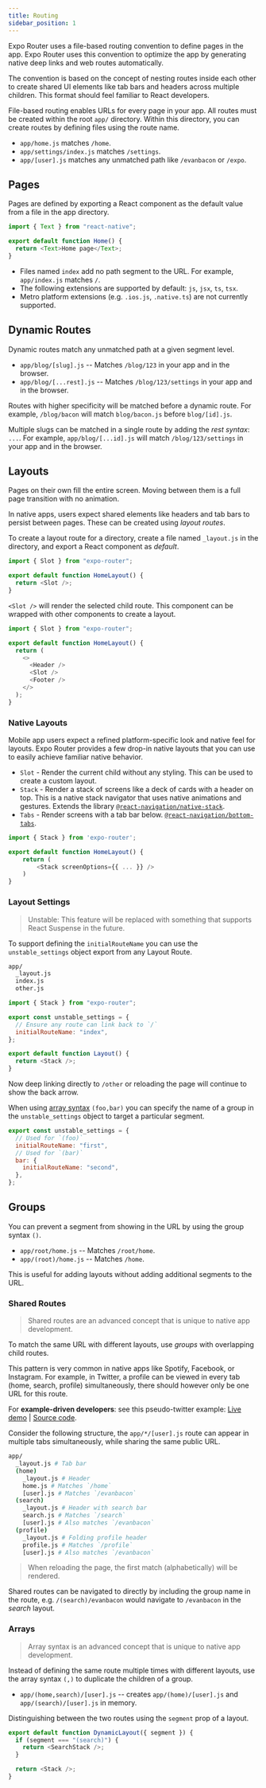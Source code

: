 ```yaml
---
title: Routing
sidebar_position: 1
---
```


Expo Router uses a file-based routing convention to define pages in the app. Expo Router uses this convention to optimize the app by generating native deep links and web routes automatically.

The convention is based on the concept of nesting routes inside each other to create shared UI elements like tab bars and headers across multiple children. This format should feel familiar to React developers.

File-based routing enables URLs for every page in your app. All routes must be created within the root `app/` directory. Within this directory, you can create routes by defining files using the route name.

- `app/home.js` matches `/home`.
- `app/settings/index.js` matches `/settings`.
- `app/[user].js` matches any unmatched path like `/evanbacon` or `/expo`.

## Pages

Pages are defined by exporting a React component as the default value from a file in the app directory.

```js title="app/home.js"
import { Text } from "react-native";

export default function Home() {
  return <Text>Home page</Text>;
}
```

- Files named `index` add no path segment to the URL. For example, `app/index.js` matches `/`.
- The following extensions are supported by default: `js`, `jsx`, `ts`, `tsx`.
- Metro platform extensions (e.g. `.ios.js`, `.native.ts`) are not currently supported.

## Dynamic Routes

Dynamic routes match any unmatched path at a given segment level.

- `app/blog/[slug].js` -- Matches `/blog/123` in your app and in the browser.
- `app/blog/[...rest].js` -- Matches `/blog/123/settings` in your app and in the browser.

Routes with higher specificity will be matched before a dynamic route. For example, `/blog/bacon` will match `blog/bacon.js` before `blog/[id].js`.

Multiple slugs can be matched in a single route by adding the _rest syntax_: `...`. For example, `app/blog/[...id].js` will match `/blog/123/settings` in your app and in the browser.

<!-- > The _optional syntax_ `[[]]` is not currently supported. -->

## Layouts

Pages on their own fill the entire screen. Moving between them is a full page transition with no animation.

In native apps, users expect shared elements like headers and tab bars to persist between pages. These can be created using _layout routes_.

To create a layout route for a directory, create a file named `_layout.js` in the directory, and export a React component as _default_.

```js title="app/home/_layout.js"
import { Slot } from "expo-router";

export default function HomeLayout() {
  return <Slot />;
}
```

`<Slot />` will render the selected child route. This component can be wrapped with other components to create a layout.

```js title="app/home/_layout.js"
import { Slot } from "expo-router";

export default function HomeLayout() {
  return (
    <>
      <Header />
      <Slot />
      <Footer />
    </>
  );
}
```

### Native Layouts

Mobile app users expect a refined platform-specific look and native feel for layouts. Expo Router provides a few drop-in native layouts that you can use to easily achieve familiar native behavior.

- `Slot` - Render the current child without any styling. This can be used to create a custom layout.
- `Stack` - Render a stack of screens like a deck of cards with a header on top. This is a native stack navigator that uses native animations and gestures. Extends the library [`@react-navigation/native-stack`](https://reactnavigation.org/docs/native-stack-navigator).
- `Tabs` - Render screens with a tab bar below. [`@react-navigation/bottom-tabs`](https://reactnavigation.org/docs/bottom-tab-navigator/).

```js title="app/home/_layout.js"
import { Stack } from 'expo-router';

export default function HomeLayout() {
    return (
        <Stack screenOptions={{ ... }} />
    )
}
```

### Layout Settings

> Unstable: This feature will be replaced with something that supports React Suspense in the future.

To support defining the `initialRouteName` you can use the `unstable_settings` object export from any Layout Route.

```bash title="File System"
app/
  _layout.js
  index.js
  other.js
```

```js title=app/_layout.tsx
import { Stack } from "expo-router";

export const unstable_settings = {
  // Ensure any route can link back to `/`
  initialRouteName: "index",
};

export default function Layout() {
  return <Stack />;
}
```

Now deep linking directly to `/other` or reloading the page will continue to show the back arrow.

When using [array syntax](#arrays) `(foo,bar)` you can specify the name of a group in the `unstable_settings` object to target a particular segment.

```js
export const unstable_settings = {
  // Used for `(foo)`
  initialRouteName: "first",
  // Used for `(bar)`
  bar: {
    initialRouteName: "second",
  },
};
```

## Groups

<!-- > Also known as _optional routes_. -->

You can prevent a segment from showing in the URL by using the group syntax `()`.

- `app/root/home.js` -- Matches `/root/home`.
- `app/(root)/home.js` -- Matches `/home`.

This is useful for adding layouts without adding additional segments to the URL.

### Shared Routes

> Shared routes are an advanced concept that is unique to native app development.

To match the same URL with different layouts, use _groups_ with overlapping child routes.

This pattern is very common in native apps like Spotify, Facebook, or Instagram. For example, in Twitter, a profile can be viewed in every tab (home, search, profile) simultaneously, there should however only be one URL for this route.

For **example-driven developers**: see this pseudo-twitter example: [Live demo](https://expo-twitter.netlify.app/) | [Source code](https://github.com/EvanBacon/expo-router-twitter/tree/main/app).

Consider the following structure, the `app/*/[user].js` route can appear in multiple tabs simultaneously, while sharing the same public URL.

```bash title="File System"
app/
  _layout.js # Tab bar
  (home)
    _layout.js # Header
    home.js # Matches `/home`
    [user].js # Matches `/evanbacon`
  (search)
    _layout.js # Header with search bar
    search.js # Matches `/search`
    [user].js # Also matches `/evanbacon`
  (profile)
    _layout.js # Folding profile header
    profile.js # Matches `/profile`
    [user].js # Also matches `/evanbacon`
```

> When reloading the page, the first match (alphabetically) will be rendered.

Shared routes can be navigated to directly by including the group name in the route, e.g. `/(search)/evanbacon` would navigate to `/evanbacon` in the _search_ layout.

<!-- TODO: optional group syntax `(())` -->

### Arrays

> Array syntax is an advanced concept that is unique to native app development.

Instead of defining the same route multiple times with different layouts, use the array syntax `(,)` to duplicate the children of a group.

- `app/(home,search)/[user].js` -- creates `app/(home)/[user].js` and `app/(search)/[user].js` in memory.

Distinguishing between the two routes using the `segment` prop of a layout.

```js title="app/(home,search)/_layout.js"
export default function DynamicLayout({ segment }) {
  if (segment === "(search)") {
    return <SearchStack />;
  }

  return <Stack />;
}
```
